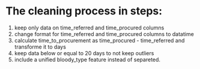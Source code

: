 # The cleaning process in steps:
1. keep only data on time_referred and time_procured columns
2. change format for time_referred and time_procured columns to datatime
3. calculate time_to_procurement as time_procured - time_referred and transforme it to days
4. keep data below or equal to 20 days to not keep outliers 
5. include a unified bloody_type feature instead of separeted. 